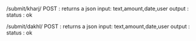 /submit/kharj/
	POST : returns a json
	input: text,amount,date,user
	output : status : ok

/submit/dakhl/
	POST : returns a json
	input: text,amount,date,user
	output : status : ok
